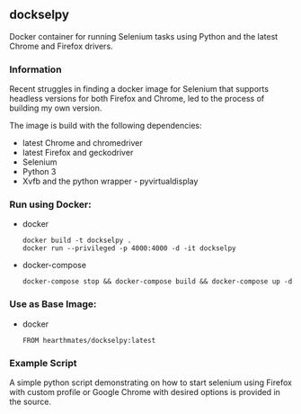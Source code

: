 ## dockselpy

Docker container for running Selenium tasks using Python and the latest Chrome and Firefox drivers.

### Information

Recent struggles in finding a docker image for Selenium that supports headless versions for both Firefox and Chrome, 
led to the process of building my own version.

The image is build with the following dependencies:
- latest Chrome and chromedriver
- latest Firefox and geckodriver
- Selenium
- Python 3
- Xvfb and the python wrapper - pyvirtualdisplay


### Run using Docker:

- docker
    ```
    docker build -t dockselpy .
    docker run --privileged -p 4000:4000 -d -it dockselpy
    ```

- docker-compose

    ```
    docker-compose stop && docker-compose build && docker-compose up -d
    ```


### Use as Base Image:

- docker
    ```
    FROM hearthmates/dockselpy:latest
    ```


### Example Script

A simple python script demonstrating on how to start selenium using Firefox with custom profile or Google Chrome with desired options is provided in the source.
